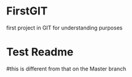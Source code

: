# FirstGIT
first project in GIT for understanding purposes
# Test Readme
#this is different from that on the Master branch
